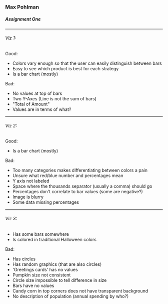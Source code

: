 ### Max Pohlman
##### Assignment One

---
###### Viz 1:

Good:
- Colors vary enough so that the user can easily distinguish between bars
- Easy to see which product is best for each strategy
- Is a bar chart (mostly)

Bad:
- No values at top of bars
- Two Y-Axes (Line is not the sum of bars)
- "Total of Amount"
- Values are in terms of what?

---
###### Viz 2:

Good:
- Is a bar chart (mostly)

Bad:
- Too many categories makes differentiating between colors a pain
- Unsure what red/blue number and percentages mean
- Y axis not labeled
- Space where the thousands separator (usually a comma) should go
- Percentages don't correlate to bar values (some are negative?)
- Image is blurry
- Some data missing percentages

---
###### Viz 3:

- Has some bars somewhere
- Is colored in traditional Halloween colors


Bad:
- Has circles
- Has random graphics (that are also circles)
- 'Greetings cards' has no values
- Pumpkin size not consistent
- Circle size impossible to tell difference in size
- Bars have no values
- Candy corn in top corners does not have transparent background
- No description of population (annual spending by who?)
